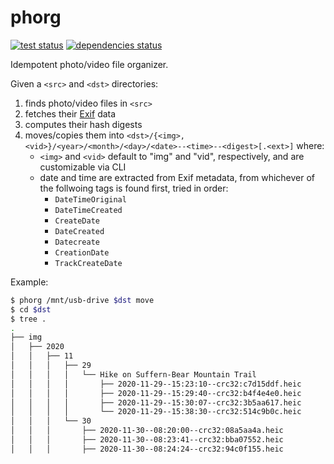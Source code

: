 phorg
===============================================================================

[![test status](https://github.com/xandkar/phorg/actions/workflows/test.yml/badge.svg)](https://github.com/xandkar/phorg/actions)
[![dependencies status](https://deps.rs/repo/github/xandkar/phorg/status.svg)](https://deps.rs/repo/github/xandkar/phorg)

Idempotent photo/video file organizer.

Given a `<src>` and `<dst>` directories:

1. finds photo/video files in `<src>`
2. fetches their [Exif](https://en.wikipedia.org/wiki/Exif) data
3. computes their hash digests
4. moves/copies them into
   `<dst>/{<img>,<vid>}/<year>/<month>/<day>/<date>--<time>--<digest>[.<ext>]`
   where:
    - `<img>` and `<vid>` default to "img" and "vid", respectively, and are
      customizable via CLI
    - date and time are extracted from Exif metadata, from whichever of the
      follwoing tags is found first, tried in order:
      + `DateTimeOriginal`
      + `DateTimeCreated`
      + `CreateDate`
      + `DateCreated`
      + `Datecreate`
      + `CreationDate`
      + `TrackCreateDate`

Example:

```sh
$ phorg /mnt/usb-drive $dst move
$ cd $dst
$ tree .
.
├── img
│   ├── 2020
│   │   ├── 11
│   │   │   ├── 29
│   │   │   │   └── Hike on Suffern-Bear Mountain Trail
│   │   │   │       ├── 2020-11-29--15:23:10--crc32:c7d15ddf.heic
│   │   │   │       ├── 2020-11-29--15:29:40--crc32:b4f4e4e0.heic
│   │   │   │       ├── 2020-11-29--15:30:07--crc32:3b5aa617.heic
│   │   │   │       └── 2020-11-29--15:38:30--crc32:514c9b0c.heic
│   │   │   └── 30
│   │   │       ├── 2020-11-30--08:20:00--crc32:08a5aa4a.heic
│   │   │       ├── 2020-11-30--08:23:41--crc32:bba07552.heic
│   │   │       ├── 2020-11-30--08:24:24--crc32:94c0f155.heic
```
